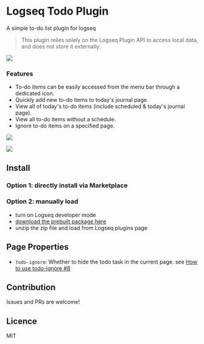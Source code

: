 # Logseq Todo Plugin

A simple to-do list plugin for logseq

> This plugin relies solely on the Logseq Plugin API to access local data, and does not store it externally.

<a href="https://www.buymeacoffee.com/yuexunjiang"><img src="https://img.buymeacoffee.com/button-api/?text=Buy me a coffee&emoji=&slug=yuexunjiang&button_colour=FFDD00&font_colour=000000&font_family=Comic&outline_colour=000000&coffee_colour=ffffff" /></a>

### Features
- To-do items can be easily accessed from the menu bar through a dedicated icon.
- Quickly add new to-do items to today's journal page.
- View all of today's to-do items (include scheduled & today's journal page).
- View all to-do items without a schedule.
- Ignore to-do items on a specified page.

![](./screenshots/plugin-panel.png)

![](./screenshots/plugin-settings.png)

## Install

### Option 1: directly install via Marketplace

### Option 2: manually load

- turn on Logseq developer mode
- [download the prebuilt package here](https://github.com/ahonn/logseq-plugin-todo/releases)
- unzip the zip file and load from Logseq plugins page

## Page Properties

- `todo-ignore`: Whether to hide the todo task in the current page. see [How to use todo-ignore #8](https://github.com/ahonn/logseq-plugin-todo/issues/8)

## Contribution
Issues and PRs are welcome!

## Licence
MIT
